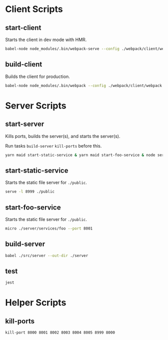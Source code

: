 # Client Scripts

## start-client

Starts the client in dev mode with HMR.

```bash
babel-node node_modules/.bin/webpack-serve --config ./webpack/client/webpack.dev.js
```

## build-client

Builds the client for production.

```bash
babel-node node_modules/.bin/webpack --config ./webpack/client/webpack.prod.js
```

# Server Scripts

## start-server

Kills ports, builds the server(s), and starts the server(s).

Run tasks `build-server` `kill-ports` before this.

```bash
yarn maid start-static-service & yarn maid start-foo-service & node server
```

## start-static-service

Starts the static file server for `./public`.

```bash
serve -l 8999 ./public
```

## start-foo-service

Starts the static file server for `./public`.

```bash
micro ./server/services/foo --port 8001
```

## build-server

```bash
babel ./src/server --out-dir ./server
```

## test

```bash
jest
```

# Helper Scripts

## kill-ports

```bash
kill-port 8000 8001 8002 8003 8004 8005 8999 8000
```
